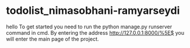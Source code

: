 # todolist_nimasobhani-ramyarseydi
hello
To get started you need to run the python manage.py runserver command in cmd.
By entering the address http://127.0.0.1:8000/%5E$ you will enter the main page of the project.
